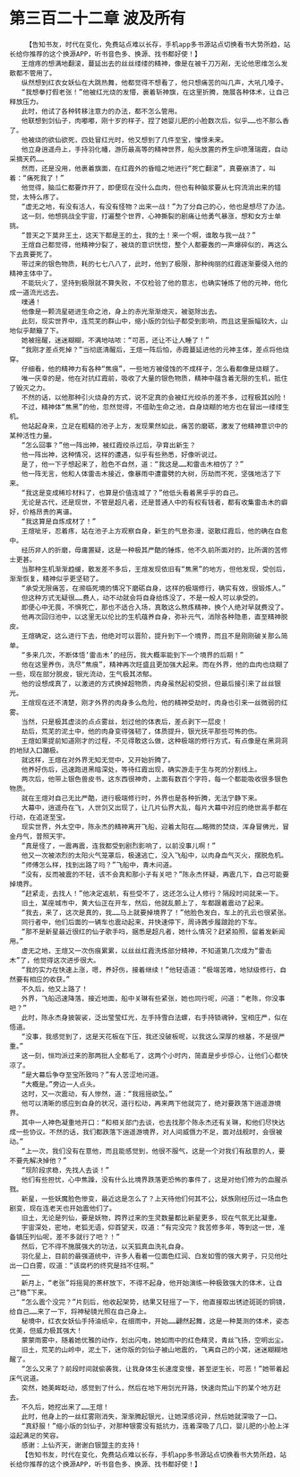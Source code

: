 # 第三百二十二章 波及所有
        【告知书友，时代在变化，免费站点难以长存，手机app多书源站点切换看书大势所趋，站长给你推荐的这个换源APP，听书音色多、换源、找书都好使！】
       王煊疼的想满地翻滚，蔓延出去的丝丝缕缕的精神，像是在被千刀万剐，无论他思维怎么发散都不管用了。
       纵然想到红衣女妖仙在大跳热舞，他都觉得不想看了，他只想痛苦的叫几声，大吼几嗓子。
       “我想拳打假老张！”他被红光烧的发懵，裹着斩神旗，在这里折腾，施展各种体术，让自己释放压力。
       此时，他试了各种转移注意力的办法，都不怎么管用。
       他联想到剑仙子，肉嘟嘟，刚十岁的样子，捏了她婴儿肥的小脸数次后，似乎……也不那么香了。
       他被烧的欲仙欲死，四处冒红光时，他又想到了几件至宝，憧憬未来。
       他立身逍遥舟上，手持羽化幡，游历最高等的精神世界，船头放置的养生炉喷薄瑞霞，自动采摘天药……
       然而，还是没用，他裹着旗面，在红霞外的昏暗之地进行“死亡翻滚”，真要崩溃了，叫着：“痛死我了！”
       他觉得，脑瓜仁都要炸开了，即便现在没什么血肉，但也有种脑浆要从七窍流淌出来的错觉，太特么疼了。
       “虚无之地，有没有活人，有没有怪物？出来一战！”为了分自己的心，他也是想尽了办法。
       这一刻，他想挑战全宇宙，打遍整个世界，心神撕裂的剧痛让他勇气暴涨，想和女方士单挑。
       “普天之下莫非王土，这天下都是王的土，我的土！来一个啊，谁敢与我一战？”
       王煊自己都觉得，他精神分裂了，被烧的意识恍惚，整个人都要轰的一声爆碎似的，再这么下去真要死了。
       带过来的银色物质，耗的七七八八了，此时，他到了极限，那种绚丽的红霞逐渐要侵入他的精神主体中了。
       不能玩火了，坚持到极限就不算失败，不仅检验了他的意志，也确实锤炼了他的元神，他化成一道流光远去。
       噗通！
       他像是一颗流星砸进生命之池，身上的赤光渐渐熄灭，被驱除出去。
       此刻，现实世界中，连荒芜的群山中，缩小版的剑仙子都受到影响，而且这里振幅较大，山地似乎颠簸了下。
       她被摇醒，迷迷糊糊，不满地咕哝：“可恶，还让不让人睡了！”
       “我刚才差点死掉？”当彻底清醒后，王煊一阵后怕，赤霞蔓延进他的元神主体，差点将他烧穿。
       仔细看，他的精神力有各种“焦痕”，一些地方被侵蚀的不成样子，怎么看都像是烧糊了。
       唯一庆幸的是，他在对抗红霞前，吸收了大量的银色物质，精神中蕴含着无限的生机，抵住了毁灭之力。
       不然的话，以他那种引火烧身的方式，说不定真的会被红光绞杀的差不多，过程极其凶险！
       不过，精神体“焦黑”的他，忽然觉得，不借助生命之池，自身烧糊的地方也在冒出一缕缕生机。
       他站起身来，立足在粗糙的池子上方，发现果然如此，痛苦的磨砺，激发了他精神意识中的某种活性力量。
       “怎么回事？”他一阵出神，被红霞绞杀过后，孕育出新生？
       他一阵出神，这种情况，这样的遭遇，似乎有些熟悉，好像听说过。
       是了，他一下子想起来了，脸色不自然，道：“我这是……和雷击木相仿了？”
       他一阵无言，他和人体雷击木接近，像暴雨中遭雷劈的大树，历劫而不死，坚强地活了下来。
       “我这是变成稀珍材料了，也算是价值连城了？”他低头看着黑乎乎的自己。
       无论是古代，还是现世，不管是超凡者，还是普通人中的有权有钱者，都有收集雷击木的癖好，价格昂贵的离谱。
       “我这算是自炼成材了！”
       王煊呲牙，忍着疼，站在池子上方观察自身，新生的气息弥漫，驱散红霞后，他的确在自愈中。
       经历非人的折磨，毋庸置疑，这是一种极其严酷的锤炼，他不久前所面对的，比所谓的苦修士更甚。
       当那种生机渐渐趋缓，散发差不多后，王煊发现依旧有“焦黑”的地方，但他发现，受创后，渐渐恢复，精神似乎更坚韧了。
       “承受无限痛苦，在濒临死境的情况下磨砺自身，这样的极端修行，确实有效，很锻炼人。”
       但这种方式无疑很……费人，动不动就会将自身给炼没了，不是一般人可以承受的。
       即便心中无畏，不惧死亡，那也不适合入场，真敢这么熬炼精神，换个人绝对早就费没了。
       他再次回归池中，以这里无以伦比的生机蕴养自身，弥补元气，消除各种隐患，直至精神脱皮。
       王煊确定，这么进行下去，他绝对可以晋阶，提升到下一个境界，而且不是刚刚破关那么简单。
       “多来几次，不断体悟‘雷击木’的经历，我大概率能到下一个境界的后期！”
       他在这里养伤，洗尽“焦痕”，精神再次旺盛且更加强大起来。而在外界，他的血肉也烧糊了一些，现在部分脱皮，银光流动，生气极其浓郁。
       他的设想成真了，以激进的方式换掉超物质，肉身虽然起初受损，但最后接引来了丝丝银光。
       王煊现在还不清楚，刚才外界的肉身多么危险，他的精神受劫时，肉身也引来一丝微弱的红雾。
       当然，只是极其虚淡的点点雾丝，划过他的体表后，差点剥下一层皮！
       劫后，荒芜的泥土中，他的肉身变得强韧了，体质提升，银光抚平那些可怖的伤。
       王煊如果提前知道刚才的过程，不见得敢这么做，这种极端的修行方式，有点像是在黑洞洞的地狱入口蹦极。
       就这样，王煊在对外界无知无觉中，又开始折腾了。
       他养好伤后，迅速跑进黑暗深处，等待红霞出现，确实游走于生与死的分割线上。
       两次后，他带上银色兽皮书，这东西很神奇，上面有数百个字符，每一个都能吸收很多银色物质。
       就在王煊对自己无比严酷，进行极端修行时，外界也是各种折腾，无法宁静下来。
       大幕中，逍遥舟在飞，人世剑又出现了，让几片仙界大乱，每片大幕中对应的绝世高手都在行动，在追逐至宝。
       现实世界，外太空中，陈永杰的精神离开飞船，迎着太阳在……略微的焚烧，浑身冒佛光，冒金丹气，普照天宇。
       “真是怪了，一震再震，连我都受到剧烈影响了，以前没事儿啊！”
       他又一次被浓烈的太阳火气笼罩后，极速逃亡，没入飞船中，以肉身血气灭火，摆脱危机。
       “师傅怎么样，找到出路了吗？”飞船中，青木问道。
       “没有，反而被震的不轻，该不会真和那小子有关吧？”陈永杰怀疑，再震几下，自己可能要掉境界。
       “赶紧走，去找人！”他决定返航，有些受不了，这还怎么让人修行？隔段时间就来一下。
       旧土，某座城市中，黄大仙正在开车，然后，他就乱颤上了，车都跟着震动了起来。
       “我去，来了，这次是真的，我……马上就要掉境界了！”他脸色发白，车上的孔云也很紧张。
       同行者中，他们后面的一辆车也震动起来，并快速停下，周诗茜步履踉跄的下车。
       “那不是新星最近很红的仙子歌手吗，据悉是超凡者，她什么情况？赶紧拍照，留着发新闻用。”
       虚无之地，王煊又一次伤痕累累，以丝丝红霞洗炼部分精神，不知道第几次成为“雷击木”了，他觉得这次进步很大。
       “我的实力在快速上涨，嗯，养好伤，接着继续！”他轻语道：“极端苦难，地狱级修行，自然要有相应的收获。”
       不久后，他又上路了！
       外界，飞船迅速降落，接近地面，船中关琳有些紧张，她也同行呢，问道：“老陈，你没事吧？”
       此时，陈永杰身披袈裟，泛出莹莹红光，左手持雪白法螺，右手持锁魂钟，宝相庄严，似在悟道。
       “没事，我感觉到了，这是天花板在下压，我还没破板呢，以我这么深厚的根基，不是很严重。”
       这一刻，恒均派过来的那两批人全都毛了，这两个小时内，简直是步步惊心，让他们心都快凉了。
       “是大幕后争夺至宝所致吗？”有人苦涩地问道。
       “大概是。”旁边一人点头。
       这时，又一次震动，有人惨然，道：“我摇摇欲坠。”
       他可以清晰的感应到自身的状况，道行松动，再来两下他就完了，绝对要跌落下逍遥游境界。
       其中一人神色凝重地开口：“和相关部门去谈，也去找那个陈永杰还有关琳，和他们尽快达成一些协议。不然的话，我们都跌落下逍遥游境界，对人间威慑力不足，面对战舰时，会很被动。”
       “上一次，我们没有在意他，而且能感觉到，他很不服气，这是一个对我们有敌意的人，要不要先解决掉他？”
       “现阶段求稳，先找人去谈！”
       他们有些担忧，心中焦躁，没有什么比境界跌落更恐怖的事件了，这是对他们修为的血腥杀戮。
       新星，一些妖魔脸色惨变，最近这是怎么了？上天待他们何其不公，妖族刚经历过一场血色剧变，现在连老天也开始震他们了。
       旧土，无论是列仙，要是妖物，跨界过来的生灵数量都比新星更多，现在气氛无比凝重。
       宇宙深处，密地，老狐无语，仰首望天，叹道：“有完没完？我苦修多年，等到这一世，准备镇压列仙呢，差不多就行了吧？！”
       然后，它不得不施展强大的功法，以天狐真血洗礼自身。
       羽化星上，目前的最强道统中，许多人看着一位面色红润、白发如雪的强大男子，只见他吐出一口白雾，叹道：“该腐朽的终究是挡不住啊。”
       ……
       新月上，“老张”将摇晃的茶杯放下，不得不起身，他开始演练一种极致强大的体术，让自己“稳”下来。
       “怎么震个没完？”片刻后，他收起架势，结果又轻摇了一下，他直接取出锈迹斑斑的铜镜，给自己……来了一下，将神秘镜光照在自己身上。
       秘境中，红衣女妖仙手持油纸伞，在细雨中，开始……翩然起舞，这是一种莫测的体术，姿态优美，但威力极其强大！
       蒙蒙雨雾中，随着她优雅的动作，划出闪电，她如雨中的红色精灵，青丝飞扬，空明出尘。
       旧土，荒芜的山岭中，泥土下，迷你版的剑仙子被山地震的，飞离自己的小窝，迷迷糊糊地醒了。
       “怎么又来了？前段时间就偷袭我，让我身体生长速度变慢，甚至逆生长，可恶！”她带着起床气说道。
       突然，她美眸眨动，感觉到了什么，然后在地下用剑光开路，快速向荒山下的某个地方赶去。
       不久后，她挖出来了……王煊！
       此时，他身上的一丝红雾刚消失，渐渐腾起银光，让她深感诧异，然后她就深吸了一口。
       “真舒服！”缩小版的剑仙子，对那种银雾没有抵抗力，连着深吸了几口，婴儿肥的小脸上洋溢起满足的笑容。
       感谢：上仙齐天，谢谢白银盟主的支持！
       【告知书友，时代在变化，免费站点难以长存，手机app多书源站点切换看书大势所趋，站长给你推荐的这个换源APP，听书音色多、换源、找书都好使！】